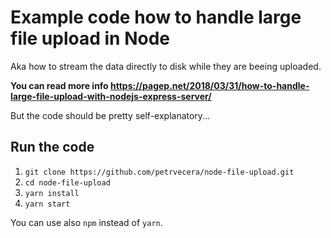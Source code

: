 # Example code how to handle large file upload in Node

Aka how to stream the data directly to disk while they are beeing uploaded.

**You can read more info https://pagep.net/2018/03/31/how-to-handle-large-file-upload-with-nodejs-express-server/**

But the code should be pretty self-explanatory...

## Run the code

1. `git clone https://github.com/petrvecera/node-file-upload.git`
2. `cd node-file-upload`
3. `yarn install`
4. `yarn start`

You can use also `npm` instead of `yarn`.